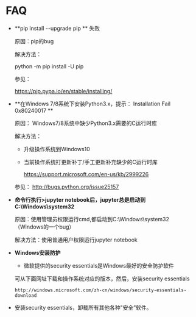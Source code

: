 
# FAQ 

* **pip install  --upgrade pip ** 失败

  原因：pip的bug
 
  解决方法：
    
     python -m pip install -U pip
 
  参见：
 
   https://pip.pypa.io/en/stable/installing/

*  **在Windows 7/8系统下安装Python3.x，提示： Installation Fail 0x80240017 ** 

    原因： Windows7/8系统中缺少Python3.x需要的C运行时库

   解决方法：
   
    * 升级操作系统到Windows10
   
    * 当前操作系统打更新补丁/手工更新补充缺少的C运行时库
    
      https://support.microsoft.com/en-us/kb/2999226

   参见：   http://bugs.python.org/issue25157
   
* **命令行执行>jupyter notebook后，jupyter总是启动到C:\Windows\system32** 

   原因：使用管理员权限运行cmd,都启动到C:\Windows\system32（Windows的一个bug）

   解决方法：使用普通用户权限运行jupyter notebook

* **Windows安装防护**

   *  微软提供的security essentials是Windows最好的安全防护软件
  
     可从下面网址下载和操作系统对应的版本，然后，安装security essentials

      http://windows.microsoft.com/zh-cn/windows/security-essentials-download
      
 * 安装security essentials，卸载所有其他各种"安全”软件。



